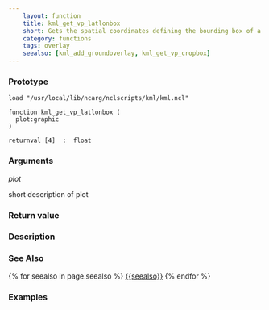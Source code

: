 ```yaml
---
    layout: function
    title: kml_get_vp_latlonbox
    short: Gets the spatial coordinates defining the bounding box of a plot.
    category: functions  
    tags: overlay
    seealso: [kml_add_groundoverlay, kml_get_vp_cropbox]
---
```


### Prototype

<pre><code>load "/usr/local/lib/ncarg/nclscripts/kml/kml.ncl"

function kml_get_vp_latlonbox (
  plot:graphic
)

returnval [4]  :  float
</code></pre>

### Arguments
*plot*

short description of plot

### Return value

### Description

### See Also

{% for seealso in page.seealso %}
[{{seealso}}]({{site.base_url}}functions/{{seealso}}.html)
{% endfor %}

### Examples


